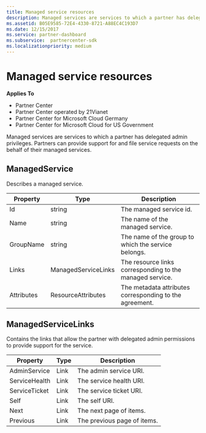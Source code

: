 ```yaml
---
title: Managed service resources
description: Managed services are services to which a partner has delegated admin privileges. Partners can provide support for and file service requests on the behalf of their managed services.
ms.assetid: B05E9585-72E4-4330-8721-A88EC4C193D7
ms.date: 12/15/2017
ms.service: partner-dashboard
ms.subservice:  partnercenter-sdk
ms.localizationpriority: medium
---
```


# Managed service resources


**Applies To**

- Partner Center
- Partner Center operated by 21Vianet
- Partner Center for Microsoft Cloud Germany
- Partner Center for Microsoft Cloud for US Government

Managed services are services to which a partner has delegated admin
privileges. Partners can provide support for and file service requests
on the behalf of their managed services.

## <span id="ManagedService"/><span id="managedservice"/><span id="MANAGEDSERVICE"/>ManagedService


Describes a managed service.

| Property   | Type                | Description                                              |
|------------|---------------------|----------------------------------------------------------|
| Id         | string              | The managed service id.                                  |
| Name       | string              | The name of the managed service.                         |
| GroupName  | string              | The name of the group to which the service belongs.      |
| Links      | ManagedServiceLinks | The resource links corresponding to the managed service. |
| Attributes | ResourceAttributes  | The metadata attributes corresponding to the agreement.  |

 

## <span id="ManagedServiceLinks"/><span id="managedservicelinks"/><span id="MANAGEDSERVICELINKS"/>ManagedServiceLinks


Contains the links that allow the partner with delegated admin
permissions to provide support for the service.

| Property      | Type | Description                 |
|---------------|------|-----------------------------|
| AdminService  | Link | The admin service URI.      |
| ServiceHealth | Link | The service health URI.     |
| ServiceTicket | Link | The service ticket URI.     |
| Self          | Link | The self URI.               |
| Next          | Link | The next page of items.     |
| Previous      | Link | The previous page of items. |

 

 

 




